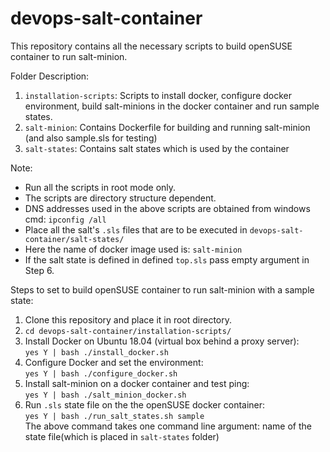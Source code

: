 # devops-salt-container

This repository contains all the necessary scripts to build openSUSE container to run salt-minion. 

Folder Description:
1. `installation-scripts`: Scripts to install docker, configure docker environment, build salt-minions in the docker container and run sample states.
2. `salt-minion`: Contains Dockerfile for building and running salt-minion (and also sample.sls for testing)
3. `salt-states`: Contains salt states which is used by the container

Note: 
- Run all the scripts in root mode only.
- The scripts are directory structure dependent.
- DNS addresses used in the above scripts are obtained from windows cmd: `ipconfig /all`
- Place all the salt's `.sls` files that are to be executed in `devops-salt-container/salt-states/`
- Here the name of docker image used is: `salt-minion`
- If the salt state is defined in defined `top.sls` pass empty argument in Step 6.


Steps to set to build openSUSE container to run salt-minion with a sample state:

1. Clone this repository and place it in root directory.
2. `cd devops-salt-container/installation-scripts/`
3. Install Docker on Ubuntu 18.04 (virtual box behind a proxy server):
    <br />`yes Y | bash ./install_docker.sh`
4. Configure Docker and set the environment:
    <br />`yes Y | bash ./configure_docker.sh`
5. Install salt-minion on a docker container and test ping:
    <br />`yes Y | bash ./salt_minion_docker.sh`
6. Run `.sls` state file on the the openSUSE docker container:
    <br />`yes Y | bash ./run_salt_states.sh sample`
    <br />The above command takes one command line argument: name of the state file(which is placed in `salt-states` folder)
